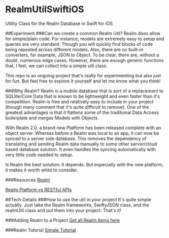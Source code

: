 # RealmUtilSwiftiOS
Utility Class for the Realm Database in Swift for iOS

##Experiment
###Can we create a common Realm Util?
Realm does allow for simple/plain code.  For instance, models are extremely easy to setup and queries are very standard.  Though you will quickly find blocks of code being repeated across different models.  Also, there are no built-in converters, for example, JSON to Object.  To be clear, there are, without a doubt, numerous edge cases.  However, there are enough generic functions that, I feel, we can collect into a simple util class.

This repo is an ongoing project that's really for experimenting but also just for fun.  But feel free to explore it yourself and let me know what you think!


###Why Realm?
Realm is a mobile database that is sort of a replacement to SQLlite/Core Data that is known to be lightweight and even faster than it's competition.  Realm is free and relatively easy to include in your project (though many comment that it's quite difficult to remove).  One of the greatest advantages is that it flattens some of the traditional Data Access boilerplate and merges Models with Objects.

With Realm 2.0, a brand new Platform has been released complete with an object server.  Whereas before a Realm was local to an app, it can now be synced to a server side database.  This removes the dependency of translating and sending Realm data manually to some other server/cloud based database solution.  It even handles the syncing automatically with very little code needed to setup.

Is Realm the best solution: it depends.  But especially with the new platform, it makes it worth while to consider.

###Resources
[Realm](realm.io)

[Realm Platform vs RESTful APIs](https://realm.io/news/best-practices-pain-points-mobile-networking-rest-api-failures/)

##Tech Details
###How to use the util in your project
It's quite simple actually.  Just take the Realm frameworks, SwiftyJSON class, and the realmUtil class and put them into your project.  That's it!

###Adding Realm to a Project
[Get all Realm items here](https://realm.io/docs/realm-mobile-platform/get-started/)


###Realm Tutorial
[Simple Tutorial](https://realm.io/docs/swift/latest/)
